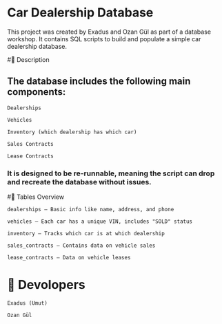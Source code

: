 # Car Dealership Database

This project was created by Exadus and Ozan Gül as part of a database workshop. It contains SQL scripts to build and populate a simple car dealership database.

#📄 Description

## The database includes the following main components:

    Dealerships

    Vehicles

    Inventory (which dealership has which car)

    Sales Contracts

    Lease Contracts 

### It is designed to be re-runnable, meaning the script can drop and recreate the database without issues.

#📁 Tables Overview

    dealerships – Basic info like name, address, and phone

    vehicles – Each car has a unique VIN, includes "SOLD" status

    inventory – Tracks which car is at which dealership

    sales_contracts – Contains data on vehicle sales

    lease_contracts – Data on vehicle leases

# 👥 Devolopers

    Exadus (Umut)

    Ozan Gül
